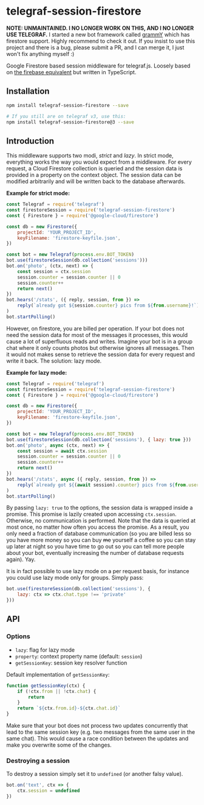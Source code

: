 # telegraf-session-firestore

**NOTE: UNMAINTAINED. I NO LONGER WORK ON THIS, AND I NO LONGER USE TELEGRAF.** I started a new bot framework called [grammY](https://grammy.dev) which has firestore support. Highly recommend to check it out. If you insist to use this project and there is a bug, please submit a PR, and I can merge it, I just won't fix anything myself :)

Google Firestore based session middleware for telegraf.js. Loosely based on [the firebase equivalent](https://github.com/telegraf/telegraf-session-firebase/) but written in TypeScript.

## Installation

```bash
npm install telegraf-session-firestore --save

# If you still are on telegraf v3, use this:
npm install telegraf-session-firestore@3 --save
```

## Introduction

This middleware supports two modi, _strict_ and _lazy_.
In strict mode, everything works the way you would expect from a middleware.
For every request, a Cloud Firestore collection is queried and the session data is provided in a property on the context object.
The session data can be modified arbitrarily and will be written back to the database afterwards.

**Example for strict mode:**

```js
const Telegraf = require('telegraf')
const firestoreSession = require('telegraf-session-firestore')
const { Firestore } = require('@google-cloud/firestore')

const db = new Firestore({
    projectId: 'YOUR_PROJECT_ID',
    keyFilename: 'firestore-keyfile.json',
})

const bot = new Telegraf(process.env.BOT_TOKEN)
bot.use(firestoreSession(db.collection('sessions')))
bot.on('photo', (ctx, next) => {
    const session = ctx.session
    session.counter = session.counter || 0
    session.counter++
    return next()
})
bot.hears('/stats', ({ reply, session, from }) =>
    reply(`already got ${session.counter} pics from ${from.username}!`)
)
bot.startPolling()
```

However, on firestore, you are billed per operation.
If your bot does not need the session data for most of the messages it processes, this would cause a lot of superfluous reads and writes.
Imagine your bot is in a group chat where it only counts photos but otherwise ignores all messages.
Then it would not makes sense to retrieve the session data for every request and write it back.
The solution: lazy mode.

**Example for lazy mode:**

```js
const Telegraf = require('telegraf')
const firestoreSession = require('telegraf-session-firestore')
const { Firestore } = require('@google-cloud/firestore')

const db = new Firestore({
    projectId: 'YOUR_PROJECT_ID',
    keyFilename: 'firestore-keyfile.json',
})

const bot = new Telegraf(process.env.BOT_TOKEN)
bot.use(firestoreSession(db.collection('sessions'), { lazy: true }))
bot.on('photo', async (ctx, next) => {
    const session = await ctx.session
    session.counter = session.counter || 0
    session.counter++
    return next()
})
bot.hears('/stats', async ({ reply, session, from }) =>
    reply(`already got ${(await session).counter} pics from ${from.username}`)
)
bot.startPolling()
```

By passing `lazy: true` to the options, the session data is wrapped inside a promise.
This promise is lazily created upon accessing `ctx.session`.
Otherwise, no communication is performed.
Note that the data is queried at most once, no matter how often you access the promise.
As a result, you only need a fraction of database communication (so you are billed less so you have more money so you can buy ~~me~~ yourself a coffee so you can stay up later at night so you have time to go out so you can tell more people about your bot, eventually increasing the number of database requests again).
Yay.

It is in fact possible to use lazy mode on a per request basis, for instance you could use lazy mode only for groups.
Simply pass:

```js
bot.use(firestoreSession(db.collection('sessions'), {
    lazy: ctx => ctx.chat.type !== 'private'
}))
```

## API

### Options

- `lazy`: flag for lazy mode
- `property`: context property name (default: `session`)
- `getSessionKey`: session key resolver function

Default implementation of `getSessionKey`:

```js
function getSessionKey(ctx) {
    if (!ctx.from || !ctx.chat) {
        return
    }
    return `${ctx.from.id}-${ctx.chat.id}`
}
```

Make sure that your bot does not process two updates concurrently that lead to the same session key (e.g. two messages from the same user in the same chat).
This would cause a race condition between the updates and make you overwrite some of the changes.

### Destroying a session

To destroy a session simply set it to `undefined` (or another falsy value).

```js
bot.on('text', ctx => {
    ctx.session = undefined
})
```
